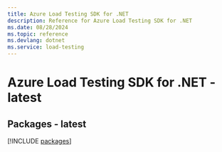 ```yaml
---
title: Azure Load Testing SDK for .NET
description: Reference for Azure Load Testing SDK for .NET
ms.date: 08/28/2024
ms.topic: reference
ms.devlang: dotnet
ms.service: load-testing
---
```

# Azure Load Testing SDK for .NET - latest
## Packages - latest
[!INCLUDE [packages](load-testing-index.md)]